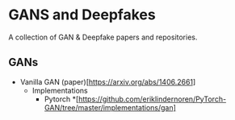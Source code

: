 # GANS and Deepfakes

A collection of GAN & Deepfake papers and repositories. 

## GANs
- Vanilla GAN (paper)[https://arxiv.org/abs/1406.2661]
    * Implementations
        * Pytorch 
            *[https://github.com/eriklindernoren/PyTorch-GAN/tree/master/implementations/gan]